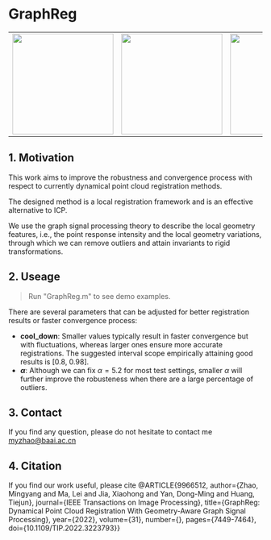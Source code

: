# GraphReg
<table>
    <tr>
        <td ><center><img src="https://github.com/zikai1/GraphReg/blob/main/GraphReg/input_clean.png" width = "200" height = "200"> </center></td>
        <td ><center><img src="https://github.com/zikai1/GraphReg/blob/main/GraphReg/result_clean.png" width = "200" height = "200"> </center></td>
        <td ><center><img src="https://github.com/zikai1/GraphReg/blob/main/GraphReg/input.png" width = "200" height = "200"> </center></td>
        <td ><center><img src="https://github.com/zikai1/GraphReg/blob/main/GraphReg/result.png" width = "200" height = "200"> </center></td>
    </tr>
</table>

## 1. Motivation
This work aims to improve the robustness and convergence process with respect to currently dynamical point cloud registration methods. 

The designed method is a local registration framework and is an effective alternative to ICP.

We use the graph signal processing theory to describe the local geometry features, i.e., the point response intensity and the local geometry variations, through which we can remove outliers and attain invariants to rigid transformations.

## 2. Useage

> Run "GraphReg.m" to see demo examples.

There are several parameters that can be adjusted for better registration results or faster convergence process:
+ **cool_down**: Smaller values typically result in faster convergence but with fluctuations, whereas larger ones ensure more accurate registrations. The suggested interval scope empirically attaining good results is [0.8, 0.98]. 
+ **$\alpha$**: Although we can fix $\alpha=5.2$ for most test settings, smaller $\alpha$ will further improve the robusteness when there are a large percentage of outliers. 

## 3. Contact
If you find any question, please do not hesitate to contact me 
myzhao@baai.ac.cn

## 4. Citation
If you find our work useful, please cite 
@ARTICLE{9966512,
  author={Zhao, Mingyang and Ma, Lei and Jia, Xiaohong and Yan, Dong-Ming and Huang, Tiejun},
  journal={IEEE Transactions on Image Processing}, 
  title={GraphReg: Dynamical Point Cloud Registration With Geometry-Aware Graph Signal Processing}, 
  year={2022},
  volume={31},
  number={},
  pages={7449-7464},
  doi={10.1109/TIP.2022.3223793}}
